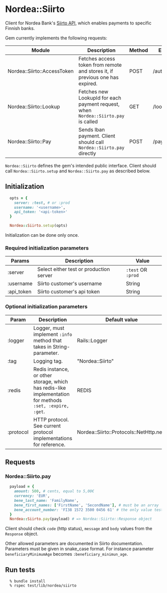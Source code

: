 # Nordea::Siirto

Client for Nordea Bank's [Siirto API](https://www.nordea.fi/yritysasiakkaat/palvelumme/tilit-maksut/siirto-yritysasiakkaille.html#tab=Palvelukuvaukset), which enables payments to specific Finnish banks.

Gem currently implements the following requests:

Module | Description | Method | Endpoint
---|---|---|---
Nordea::Siirto::AccessToken | Fetches access token from remote and stores it, if previous one has expired. | POST | /auth
Nordea::Siirto::Lookup | Fetches new LookupId for each payment request, when `Nordea::Siirto.pay` is called | GET  | /lookup/uuid
Nordea::Siirto::Pay | Sends Iban payment. Client should call `Nordea::Siirto.pay` directly | POST | /payment/pay

`Nordea::Siirto` defines the gem's intended public interface. 
Client should call `Nordea::Siirto.setup` and `Nordea::Siirto.pay` as described below. 

## Initialization

```ruby
  opts = {
    server: :test, # or :prod
    username: '<username>',
    api_token: '<api-token>'
  }

  Nordea::Siirto.setup(opts)
```

Initialization can be done only once.

### Required initialization parameters

Params | Description | Value
---|---|---
:server | Select either test or production server | `:test` OR `:prod`
:username | Siirto customer's username | String
:api_token | Siirto customer's api token | String

### Optional initialization parameters

Param | Description | Default value
---|---|---
:logger | Logger, must implement `:info` method that takes in String-parameter. | Rails::Logger
:tag | Logging tag. | "Nordea::Siirto"
:redis | Redis instance, or other storage, which has redis-like implementation for methods `:set, :expire, :get`. | REDIS
:protocol | HTTP protocol. See current protocol implementations for reference. | Nordea::Siirto::Protocols::NetHttp.new

## Requests

### Nordea::Siirto.pay

```ruby
  payload = {
    amount: 500, # cents, equal to 5,00€
    currency: 'EUR',
    bene_last_name: 'FamilyName',
    bene_first_names: ['FirstName', 'SecondName'], # must be an array
    bene_account_number: 'FI38 1572 3500 0456 61' # the only value test server will accept
  }
  Nordea::Siirto.pay(payload) # => Nordea::Siirto::Response object
```

Client should check `code` (http status), `message` and `body` values from the `Response` object.

Other allowed parameters are documented in Siirto documentation.
Parameters must be given in snake_case format. For instance parameter `beneficiaryMinimumAge` becomes `:beneficiary_minimun_age`.

## Run tests
```
  % bundle install
  % rspec test/lib/nordea/siirto
```

